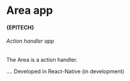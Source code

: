 # **Area app**
#### {EPITECH}
###### Action handler app

The Area is a action handler.

....
Developed in React-Native
(in development)
